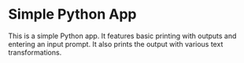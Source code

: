 # Simple Python App

This is a simple Python app. It features basic printing with outputs and entering an input prompt. It also prints the output with various text transformations.